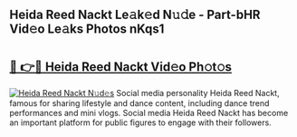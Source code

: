 ## Heida Reed Nackt Le𝚊k𝚎d N𝚞𝚍e - Part-bHR Vid𝚎o Le𝚊ks Photos nKqs1

# <h2><a href="http://fb7dzv.evod.top/?m=Heida+Reed+Nackt">🔗 👉🔴 Heida Reed Nackt Vid𝚎o Ph𝚘t𝚘s</a></h2>

[![Heida Reed Nackt N𝚞d𝚎s](https://i.imgur.com/8V9OHl7.gif)](http://fb7dzv.evod.top/?m=Heida+Reed+Nackt)
Social media personality Heida Reed Nackt, famous for sharing lifestyle and dance content, including dance trend performances and mini vlogs. Social media Heida Reed Nackt has become an important platform for public figures to engage with their followers. 
